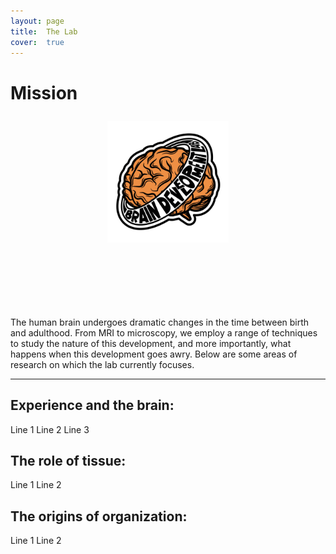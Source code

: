 ```yaml
---
layout: page
title:  The Lab
cover:  true 
---
```

# Mission

 <div class="row">
 	<div class="column">
  	<img class="lab-logo" src="/assets/img/logo.png" alt="BrainDevLab Logo" style="height: 60%; width: 60%; object-fit: contain"/>
  	</div>
 </div> 

 <div class="row">
  <div class="column" markdown="1">
  The human brain undergoes dramatic changes in the time between birth and adulthood. From MRI to microscopy, we employ a range of techniques to study the nature of this development, and more importantly, what happens when this development goes awry. Below are some areas of research on which the lab currently focuses.
  </div>
  
  
</div> 

***

## Experience and the brain:

Line 1
Line 2
Line 3  

## The role of tissue:

Line 1
Line 2 

## The origins of organization:

Line 1
Line 2
<!--author-->


<style type="text/css">
  .row {
    display: flex;
  }

  .column {
    flex: 50%;    
  }

  img.lab-logo {
    display: block;
    margin-left: auto;
    margin-right: auto;
    padding: 10px;
}
</style>

